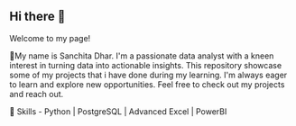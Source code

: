 ## Hi there 👋
Welcome  to  my  page!

🌱My name is Sanchita Dhar. I'm a passionate data analyst with a kneen interest in turning data into actionable insights. This repository showcase some of my projects that i have done during my learning. I'm always eager to learn and explore new opportunities. Feel free to check out my projects and reach out.

 🔭 Skills - Python | PostgreSQL | Advanced Excel | PowerBI

<!--
**SanchitaDhar/SanchitaDhar** is a ✨ _special_ ✨ repository because its `README.md` (this file) appears on your GitHub profile.

Here are some ideas to get you started:

- 🔭 I’m currently working on ...
- 🌱 I’m currently learning ...
- 👯 I’m looking to collaborate on ...
- 🤔 I’m looking for help with ...
- 💬 Ask me about ...
- 📫 How to reach me: ...
- 😄 Pronouns: ...
- ⚡ Fun fact: ...
-->
